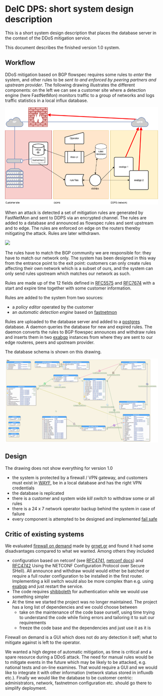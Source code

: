 
# DeIC DPS: short system design description

This is a short system design description that places the database server in the context of the DDoS mitigation service.

This document describes the finished version 1.0 system.

## Workflow

DDoS mitigation based on BGP flowspec requires some rules to _enter_ the
system, and other rules to be _sent to and enforced by peering partners and upstream provider_.
The following drawing illustrates the different components: on the left we can
see a customer site where a detection engine (here FastNetMon) monitors traffic
to a group of networks and logs traffic statistics in a local influx database.       

![](assets/img/workflow.png)

When an attack is detected a set of mitigation rules are generated by FastNetMon and sent to
DDPS via an encrypted channel. The rules are added to a database and announced
as flowspec rules and sent upstream and to edge. The rules are enforced on
edge on the routers thereby mitigating the attack. Rules are later withdrawn.

![](assets/img/workflow2.png)

<!-- the image is made in Draw.io (chrome app), the src is in media/docs/workflow.xml -->

The rules have to match the BGP community we are responsible for: they have to match
our network only. The system has been designed in this way from the entrance point
to the exit point: customers can only create rules affecting their own network which is
a subset of ours, and the system can only send rules upstream which matches our
network as such.

Rules are made up of the 12 fields defined in
[RFC5575](https://tools.ietf.org/html/rfc5575) and
[RFC7674](https://tools.ietf.org/html/rfc7674) with a start and expire time
together with some customer information.

Rules are added to the system from two sources:

  - a *policy editor* operated by the customer
  - an *automatic detection engine* based on
    [fastnetmon](https://github.com/pavel-odintsov/fastnetmon)

Rules are uploaded to the database server and added to a
[postgres](https://www.postgresql.org) database. A daemon queries the database
for new and expired rules. The daemon converts the rules to BGP flowspec
announces and withdraw rules and inserts them in two
[exabgp](https://github.com/Exa-Networks/exabgp) instances from where they are
sent to our edge routeres, peers and upstream provider.

The database schema is shown on this drawing.

![](assets/img/db.png)

## Design

The drawing does not show everything for version 1.0

  - the system is protected by a firewall / VPN gateway, and customers must
    exist in [WAYF](https://www.wayf.dk/en/about-wayf/faq), be in a local database and
    has the right VPN credentials
  - the database is replicated
  - there is a customer and system wide _kill switch_ to withdraw some or all rules
  - there is a 24 x 7 network operator backup behind the system in case of failure
  - every component is attempted to be designed and implemented
    [fail safe](https://en.wikipedia.org/wiki/Fail-safe)

## Critic of existing systems

We evaluated [firewall on demand](https://flowspy.readthedocs.io/en/latest/) made by
[grnet.gr](https://grnet.gr/en/) and found it had some disadvantages compared to
what we wanted. Among others they included

  - configuration based on netconf (see [RFC4741](http://www.rfc-editor.org/rfc/rfc4741.txt),
	[netconf docs](http://www.netconfcentral.org/netconf_docs)) and
	[RFC4742](https://tools.ietf.org/html/rfc4742) Using the NETCONF Configuration
	Protocol over Secure SHell).  All announce and withdraw would would either
	be batched or require a full router configuration to be installed in the
	first router. Implementing a kill switch would also be more complex than
	e.g. using [exabgp](https://github.com/Exa-Networks/exabgp) and just restart
	the service.
  - The code requires [shibboleth](https://shibboleth.net) for authentication while
    we would use something simpler
  - At the time we started the project was no longer maintained. The project
    has a long list of dependencies and we could choose between
	- take on the maintenance of the code base ourself, using time trying to understand
	  the code while fixing errors and tailoring it to suit our requirements
	- freeze the code base and the dependencies and just use it as it is

Firewall on demand is a GUI which does not do any detection it self; what to mitigate against is left to the operator.

We wanted a high degree of automatic mitigation, as time is critical and a
spare resource during a DDoS attack. The need for manual rules would be to
mitigate events in the future which may be likely to be attacked, e.g. national
tests and on-line examines. That would require a GUI and we would like to integrate it with other information (network status stored in influxdb etc.). Finally we would like the database to be customer centric: administrators, network, fastnetmon configuration etc. should go there to simplify deployment.

